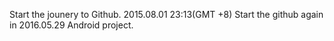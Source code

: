 Start the jounery to Github. 2015.08.01 23:13(GMT +8)
Start the github again in 2016.05.29
Android project. <API Learn>
